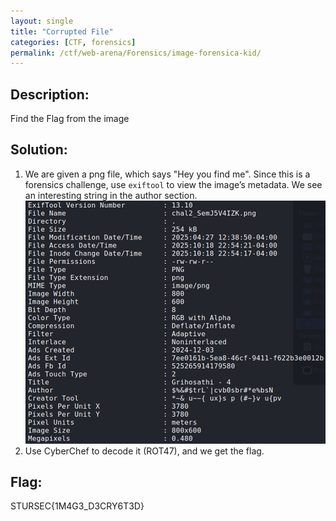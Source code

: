 ```yaml
---
layout: single
title: "Corrupted File"
categories: [CTF, forensics]
permalink: /ctf/web-arena/Forensics/image-forensica-kid/
---
```


## Description:
Find the Flag from the image

## Solution:
1. We are given a png file, which says "Hey you find me". Since this is a forensics challenge, use `exiftool` to view the image’s metadata. We see an interesting string in the author section.
![Viewing metadata](images/image-forensica-kid-1.png)
2. Use CyberChef to decode it (ROT47), and we get the flag.

## Flag:
STURSEC{1M4G3_D3CRY6T3D}